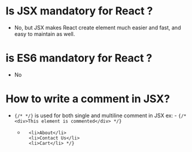 # Is JSX mandatory for React ?

- No, but JSX makes React create element much easier and fast, and easy to maintain as well.

# is ES6 mandatory for React ?

- No

# How to write a comment in JSX?

- `{/* */}` is used for both single and multiline comment in JSX
  ex: - `{/* <div>This element is commented</div> */}`
  - ```{/* <li>Home</li>
      <li>About</li>
      <li>Contact Us</li>
      <li>Cart</li> */}
    ```
